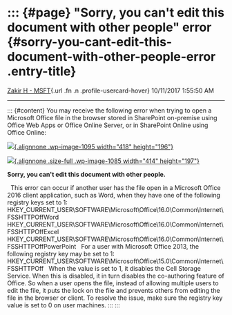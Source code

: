 ::: {#page}
\"Sorry, you can\'t edit this document with other people\" error {#sorry-you-cant-edit-this-document-with-other-people-error .entry-title}
================================================================

[Zakir H -
MSFT](https://social.msdn.microsoft.com/profile/Zakir%20H%20-%20MSFT){.url
.fn .n .profile-usercard-hover} 10/11/2017 1:55:50 AM

------------------------------------------------------------------------

::: {#content}
You may receive the following error when trying to open a Microsoft
Office file in the browser stored in SharePoint on-premise using Office
Web Apps or Office Online Server, or in SharePoint Online using Office
Online:
[](https://msdnshared.blob.core.windows.net/media/2017/10/WordWebAppError.png)
 

[![](https://msdnshared.blob.core.windows.net/media/2017/10/WordWebAppError.png){.alignnone
.wp-image-1095 width="418"
height="196"}](https://msdnshared.blob.core.windows.net/media/2017/10/WordWebAppError.png)

[![](https://msdnshared.blob.core.windows.net/media/2017/10/WordOnlineError.png){.alignnone
.size-full .wp-image-1085 width="414"
height="197"}](https://msdnshared.blob.core.windows.net/media/2017/10/WordOnlineError.png)

**Sorry, you can\'t edit this document with other people.**

  This error can occur if another user has the file open in a Microsoft
Office 2016 client application, such as Word, when they have one of the
following registry keys set to 1:
HKEY\_CURRENT\_USER\\SOFTWARE\\Microsoft\\Office\\16.0\\Common\\Internet\\FSSHTTPOffWord
HKEY\_CURRENT\_USER\\SOFTWARE\\Microsoft\\Office\\16.0\\Common\\Internet\\FSSHTTPOffExcel
HKEY\_CURRENT\_USER\\SOFTWARE\\Microsoft\\Office\\16.0\\Common\\Internet\\FSSHTTPOffPowerPoint
  For a user with Microsoft Office 2013, the following registry key may
be set to 1:
HKEY\_CURRENT\_USER\\SOFTWARE\\Microsoft\\Office\\15.0\\Common\\Internet\\FSSHTTPOff
  When the value is set to 1, it disables the Cell Storage Service. When
this is disabled, it in turn disables the co-authoring feature of
Office. So when a user opens the file, instead of allowing multiple
users to edit the file, it puts the lock on the file and prevents others
from editing the file in the browser or client. To resolve the issue,
make sure the registry key value is set to 0 on user machines.
:::
:::
